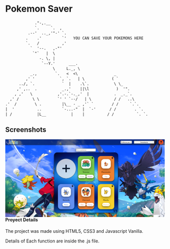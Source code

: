 # Pokemon Saver
                 ."-,.__
                 `.     `.  ,
              .--'  .._,'"-' `.
             .    .'         `'   YOU CAN SAVE YOUR POKEMONS HERE
             `.   /          ,'
               `  '--.   ,-"'
                `"`   |  \
                   -. \, |
                    `--Y.'      ___.
                         \     L._, \
               _.,        `.   <  <\                _
             ,' '           `, `.   | \            ( `
          ../, `.            `  |    .\`.           \ \_
         ,' ,..  .           _.,'    ||\l            )  '".
        , ,'   \           ,'.-.`-._,'  |           .  _._`.
      ,' /      \ \        `' ' `--/   | \          / /   ..\
    .'  /        \ .         |\__ - _ ,'` `        / /     `.`.
    |  '          ..         `-...-"  |  `-'      / /        . `.
    | /           |L__           |    |          / /          `. `.

## Screenshots

<img src="https://github.com/george-martinez/pokemonlist/blob/main/assets/Screenshots/main_page.png?raw=true" align="right">

#### Proyect Details

The project was made using HTML5, CSS3 and Javascript Vanilla.

Details of Each function are inside the .js file.